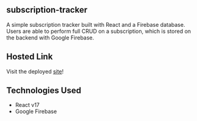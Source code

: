 ## subscription-tracker
A simple subscription tracker built with React and a Firebase database. Users are able to perform full CRUD on a subscription, which is stored on the backend with Google Firebase.

## Hosted Link
Visit the deployed [site](https://subscription-tracker-9fc70.web.app/)!

## Technologies Used
* React v17
* Google Firebase

